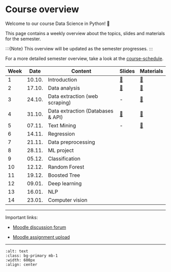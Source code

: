 # Course overview


Welcome to our course Data Science in Python! 👋  

This page contains a weekly overview about the topics, slides and materials for the semester.

:::{Note}
This overview will be updated as the semester progresses.
:::

For a more detailed semester overview, take a look at the [course-schedule](../docs/course-schedule.md). 

|	Week	|	Date	|	Content	|	Slides	|	Materials	|	
|	---	|	---	|	---	|	---	|	---	|	
|	1	|	10.10.	|	Introduction	|	[📑](https://drive.google.com/file/d/1-MhFzAXL9l0z1381-DaqW63GFWsw_epQ/view?usp=sharing)	|	[📁](../weeks/week1.md)	|	
|	2	|	17.10.	|	Data analysis	|	[📑](https://drive.google.com/file/d/1-P-0r1sXlAoEj1CpGKu2JoFQg_0aICR-/view?usp=sharing)	|	[📁](../weeks/week2.md)	|	
|	3	|	24.10.	|	Data extraction (web scraping)	|	 - 	|	[📁](../weeks/week3.md)	|	
|	4	|	31.10.	|	Data extraction (Databases & API)	|	[📑](https://drive.google.com/file/d/1-kn1zRRwU_aXHCkATjUwnn0KfjQ2u6kY/view?usp=sharing)	|	[📁](../weeks/week4.md)	|	
|	5	|	07.11.	|	Text Mining	|	 - 	|	[📁](../weeks/week5.md)	|	
|	6	|	14.11.	|	Regression	|		|		|	
|	7	|	21.11.	|	Data preprocessing	|		|		|	
|	8	|	28.11.	|	ML project 	|		|		|	
|	9	|	05.12.	|	Classification	|		|		|	
|	10	|	12.12.	|	Random Forest	|		|		|	
|	11	|	19.12.	|	Boosted Tree	|		|		|	
|	12	|	09.01.	|	Deep learning	|		|		|	
|	13	|	16.01.	|	NLP	|		|		|	
|	14	|	23.01.	|	Computer vision	|		|		|			

---

Important links:

- [Moodle discussion forum](https://e-learning.hdm-stuttgart.de/moodle/mod/forum/view.php?id=261274)

- [Moodle assignment upload](https://e-learning.hdm-stuttgart.de/moodle/course/view.php?id=9455#section-2)

---


```{image} ../_static/img/course-overview.png
:alt: text
:class: bg-primary mb-1
:width: 600px
:align: center
```
